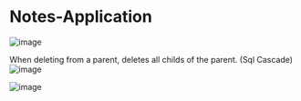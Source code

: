 # Notes-Application

![image](https://user-images.githubusercontent.com/80418105/220172312-e91997bf-b739-4759-9b37-86b7a9c2bed3.png)


When deleting from a parent, deletes all childs of the parent. (Sql Cascade)
![image](https://user-images.githubusercontent.com/80418105/220172858-33db88dc-dee5-4d2e-a043-bcb9bec4d2cf.png)


![image](https://user-images.githubusercontent.com/80418105/220172992-c1ea1890-eef6-470b-9d11-d5eaf7e9fbd1.png)
